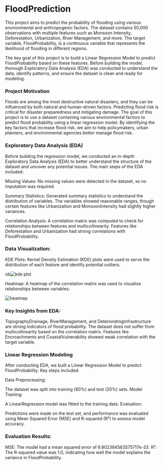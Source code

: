 # FloodPrediction
This project aims to predict the probability of flooding using various environmental and anthropogenic factors. The dataset contains 50,000 observations with multiple features such as Monsoon Intensity, Deforestation, Urbanization, River Management, and more. The target variable, FloodProbability, is a continuous variable that represents the likelihood of flooding in different regions.

The key goal of this project is to build a Linear Regression Model to predict FloodProbability based on these features. Before building the model, thorough Exploratory Data Analysis (EDA) was conducted to understand the data, identify patterns, and ensure the dataset is clean and ready for modeling.

### Project Motivation
Floods are among the most destructive natural disasters, and they can be influenced by both natural and human-driven factors. Predicting flood risk is critical for disaster preparedness and mitigating damage. The goal of this project is to use a dataset containing various environmental factors to predict flood probability using a linear regression model. By identifying the key factors that increase flood risk, we aim to help policymakers, urban planners, and environmental agencies better manage flood risk.

### Exploratory Data Analysis (EDA)
Before building the regression model, we conducted an in-depth Exploratory Data Analysis (EDA) to better understand the structure of the dataset and uncover any potential issues. The main steps of the EDA included:

Missing Values: No missing values were detected in the dataset, so no imputation was required.

Summary Statistics: Generated summary statistics to understand the distribution of variables. The variables showed reasonable ranges, though certain features like Urbanization and MonsoonIntensity had slightly higher variances.

Correlation Analysis: A correlation matrix was computed to check for relationships between features and multicollinearity. Features like Deforestation and Urbanization had strong correlations with FloodProbability.

### Data Visualization:

KDE Plots: Kernel Density Estimation (KDE) plots were used to serve the distribution of each feature and identify potential outliers.

ob![kde plot](https://github.com/user-attachments/assets/f408aac8-4a9e-450e-a2be-b287271bbff2)

Heatmap: A heatmap of the correlation matrix was used to visualize relationships between variables.

![heatmap](https://github.com/user-attachments/assets/d7e59c00-a7bd-4753-9220-2cc58ea0d51b)


### Key Insights from EDA:

TopographyDrainage, RiverManagement, and DeterioratingInfrastructure are strong indicators of flood probability.
The dataset does not suffer from multicollinearity based on the correlation matrix.
Features like Encroachments and CoastalVulnerability showed weak correlation with the target variable.

### Linear Regression Modeling
After conducting EDA, we built a Linear Regression Model to predict FloodProbability. Key steps included:

Data Preprocessing:

The dataset was split into training (80%) and test (20%) sets.
Model Training:

A LinearRegression model was fitted to the training data.
Evaluation:

Predictions were made on the test set, and performance was evaluated using Mean Squared Error (MSE) and R-squared (R²) to assess model accuracy.

### Evaluation Results:

MSE: The model had a mean squared error of 6.802384563575717e-33.
R²: The R-squared value was 1.0, indicating how well the model explains the variance in FloodProbability.


